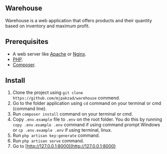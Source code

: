 ## Warehouse

Warehouse is a web application that offers products and their quantity based on inventory and maximum profit.

## Prerequisites

- A web server like [Apache](https://httpd.apache.org) or [Nginx](https://www.nginx.com).
- [PHP](https://www.php.net).
- [Composer](https://getcomposer.org).

## Install

1. Clone the project using `git clone https://github.com/mjpakzad/warehouse` commend.
2. Go to the folder application using `cd` command on your terminal or cmd (command line).
3. Run `composer install` command on your terminal or cmd.
4. Copy `.env.example` file to `.env` on the root folder. You do this by running `copy .env.example .env` command if using command prompt Windows or `cp .env.example .env` if using terminal, linux.
5. Run `php artisan key:generate` command.
6. Run `php artisan serve` command.
7. Go to [http://127.0.0.1:8000](http://127.0.0.1:8000)
